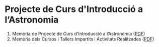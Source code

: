 # Projecte de Curs d'Introducció a l’Astronomia

1. Memòria de Projecte de Curs d'Introducció a l’Astronomia ([PDF](PDF/Curs_Calvià_Projecte.pdf))
2. Memòria dels Cursos i Tallers Impartits i Activitats Realitzades ([PDF](PDF/Curs_Calvià_Memoria.pdf))
